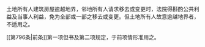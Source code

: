 土地所有人建筑房屋逾越地界，邻地所有人请求移去或变更时，法院得斟酌公共利益及当事人利益，免为全部或一部之移去或变更。但土地所有人故意逾越地界者，不适用之。

[[第796条|前条]]第一项但书及第二项规定，于前项情形准用之。